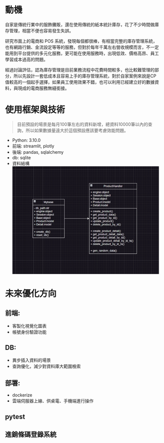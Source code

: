 # 動機
自家是傳統行業中的服飾攤販，還在使用傳統的紙本統計庫存，花了不少時間做庫存管理，相當不便也容易發生失誤。

研究市面上的電商和 POS 系統，發現每個都很棒，有相當完整的庫存管理系統，也有網路行銷、金流設定等等的服務，但對於每年千萬左右營收規模而言，不一定能用到平台提供的多元化服務，更可能在使用服務時，出現低效、價格高昂、員工學習成本過高的問題。

經過討論評估，認為庫存管理是目前業務流程中花費時間較多，也比較難管理的部分，所以先設計一套低成本且容易上手的庫存管理系統，對於自家案例來說是CP值較高的一個起手選擇，如果員工使用效果不錯，也可以利用已經建立好的數據資料，與現成的電商服務無縫銜接。

# 使用框架與技術
> 目前預設的場景是每月100筆左右的資料新增，總資料10000筆以內的查詢，所以如果數據量遠大於這個預設應該要考慮效能問題。

* Python: 3.10.0
* 前端: streamlit, plotly
* 後端: pandas, sqlalchemy
* db: sqlite
* 資料結構
![](https://github.com/codeotter0201/erp/blob/master/erp.png)

# 未來優化方向
## 前端:
* 客製化視覺化圖表
* 帳號身份驗證功能

## DB:
* 異步插入資料的場景
* 查詢優化，減少對資料庫大範圍檢索

## 部署:
* dockerize
* 雲端伺服器上線、供桌電、手機端進行操作

## pytest

## 進銷條碼登錄系統